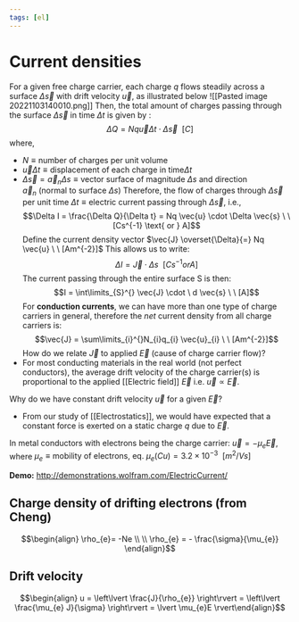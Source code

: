 ```yaml
---
tags: [el]
---
```

# Current densities 
For a given free charge carrier, each charge $q$ flows steadily across a surface $\Delta \vec{s}$ with drift velocity $\vec{u}$, as illustrated below
![[Pasted image 20221103140010.png]]
Then, the total amount of charges passing through the surface $\Delta \vec{s}$ in time $\Delta t$ is given by : $$\Delta Q = Nq \vec{u} \Delta t \cdot \Delta \vec{s} \ \ [C]$$where,
- $N \equiv \text{number of charges per unit volume}$
- $\vec{u} \Delta t \equiv \text{displacement of each charge in time} \Delta t$ 
- $\Delta \vec{s} = \vec{a}_{n} \Delta s \equiv \text{vector surface of magnitude }\Delta s \text{ and direction } \vec{a}_{n} \ (\text{normal to surface } \Delta s)$ 
Therefore, the flow of charges through $\Delta \vec{s}$ per unit time $\Delta t \equiv \text{electric current passing through } \Delta \vec{s}$, i.e., $$\Delta I = \frac{\Delta Q}{\Delta t} = Nq \vec{u} \cdot \Delta \vec{s} \ \ [Cs^{-1} \text{ or } A]$$
Define the current density vector $\vec{J} \overset{\Delta}{=} Nq \vec{u} \ \ [Am^{-2}]$ 
This allows us to write: $$\Delta I = \vec{J} \cdot \Delta s \ \ [Cs^{-1} or A]$$The current passing through the entire surface S is then: $$I = \int\limits_{S}^{} \vec{J} \cdot \ d \vec{s} \ \ [A]$$For **conduction currents**, we can have more than one type of charge carriers in general, therefore the *net* current density from all charge carriers is: $$\vec{J} = \sum\limits_{i}^{}N_{i}q_{i} \vec{u}_{i} \ \ [Am^{-2}]$$
How do we relate $\vec{J}$ to applied $\vec{E}$ (cause of charge carrier flow)?
- For most conducting materials in the real world (not perfect conductors), the average drift velocity of the charge carrier(s) is proportional to the applied [[Electric field]] $\vec{E}$ i.e. $\vec{u} \propto \vec{E}$.

Why do we have constant drift velocity $\vec{u}$ for a given $\vec{E}$?
- From our study of [[Electrostatics]], we would have expected that a constant force is exerted on a static charge $q$ due to $\vec{E}$.

In metal conductors with electrons being the charge carrier: $\vec{u} = - \mu_{e}\vec{E}$, where $\mu_{e} \equiv \text{mobility of electrons, eq. } \mu_{e}(Cu) = 3.2 \times 10^{-3} \ \ [m^{2}/Vs]$

**Demo:**
http://demonstrations.wolfram.com/ElectricCurrent/

## Charge density of drifting electrons (from Cheng)
$$\begin{align} \rho_{e}= -Ne \\ \\ \rho_{e} = - \frac{\sigma}{\mu_{e}} \end{align}$$

## Drift velocity
$$\begin{align} u = \left\lvert \frac{J}{\rho_{e}} \right\rvert = \left\lvert \frac{\mu_{e} J}{\sigma} \right\rvert = \lvert \mu_{e}E \rvert\end{align}$$